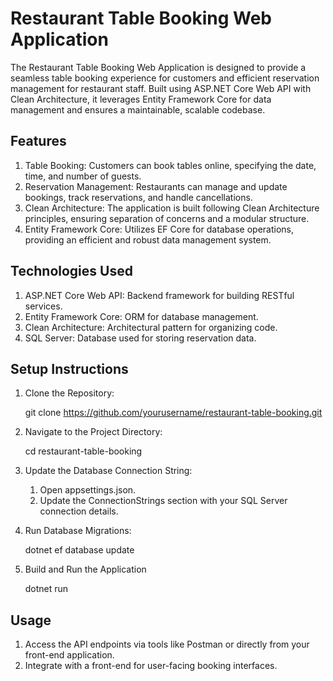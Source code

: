 # Restaurant Table Booking Web Application

The Restaurant Table Booking Web Application is designed to provide a seamless table booking experience for customers and efficient reservation management for restaurant staff. Built using ASP.NET Core Web API with Clean Architecture, it leverages Entity Framework Core for data management and ensures a maintainable, scalable codebase.

## Features

 1. Table Booking: Customers can book tables online, specifying the date, time, and number of guests.
 2. Reservation Management: Restaurants can manage and update bookings, track reservations, and handle cancellations.
 3. Clean Architecture: The application is built following Clean Architecture principles, ensuring separation of concerns and a modular structure.
 4. Entity Framework Core: Utilizes EF Core for database operations, providing an efficient and robust data management system.

## Technologies Used

 1. ASP.NET Core Web API: Backend framework for building RESTful services.
 2. Entity Framework Core: ORM for database management.
 3. Clean Architecture: Architectural pattern for organizing code.
 4. SQL Server: Database used for storing reservation data.

## Setup Instructions

 1. Clone the Repository:
    
     git clone https://github.com/yourusername/restaurant-table-booking.git

 2. Navigate to the Project Directory:

    cd restaurant-table-booking

 3. Update the Database Connection String:

    1.  Open appsettings.json.
    2.  Update the ConnectionStrings section with your SQL Server connection details.

 4. Run Database Migrations:

     dotnet ef database update

 5. Build and Run the Application

    dotnet run

## Usage

  1. Access the API endpoints via tools like Postman or directly from your front-end application.
  2. Integrate with a front-end for user-facing booking interfaces.
